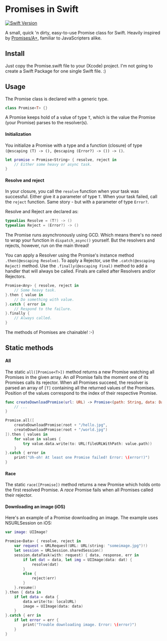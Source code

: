Promises in Swift
=================

[![Swift Version](https://img.shields.io/badge/swift-4.1-orange.svg)](https://swift.org)

A small, quick 'n dirty, easy-to-use Promise class for Swift. Heavily inspired by [Promises/A+](https://promisesaplus.com/), familiar to JavaScripters alike.

## Install
Just copy the Promise.swift file to your (Xcode) project. I'm not going to create a Swift Package for one single Swift file. :)

## Usage
The Promise class is declared with a generic type. 
```swift
class Promise<T> {}
```
A Promise keeps hold of a value of type `T`, which is the value the Promise (your Promise) parses to the resolver(s).


#### Initialization
You initialize a Promise with a type and a function (closure) of type `(@escaping (T) -> (), @escaping (Error?) -> ()) -> ()`.
```swift
let promise = Promise<String> { resolve, reject in 
	// Either some heavy or async task.
}
```

#### Resolve and reject
In your closure, you call the `resolve` function when your task was successful. Either give it a parameter of type `T`. 
When your task failed, call the `reject` function. Same story - but with a parameter of type `Error?`.

Resolve and Reject are declared as:
```swift
typealias Resolve = (T?) -> ()
typealias Reject = (Error?) -> ()
```

The Promise runs asynchronously using GCD. Which means there's no need to wrap your function in `dispatch_async()` yourself. But the resolvers and rejects, however, run on the main thread! 

You can apply a Resolver using the Promise's instance method `.then(@escaping Resolve)`.
To apply a Rejector, use the `.catch(@escaping Reject)` method.
Use the `.finally(@escaping Final)` method to add a handler that will always be called. Finals are called after Resolvers and/or Rejectors.
```swift
Promise<Any> { resolve, reject in 
	// Some heavy task.
}.then { value in
	// Do something with value.   
}.catch { error in
	// Respond to the failure.
}.finally {
	// Always called.
}
```
The methods of Promises are chainable! :-)


## Static methods
#### All
The static `all([Promise<T>])` method returns a new Promise watching all Promises in the given array. An *all* Promise fails the moment one of its Promises calls its rejector. When all Promises succeed, the resolver is parsed an array of `[T]` containing all the returned values of the Promises. Position of the values correspond to the index of their respective Promise.
```swift
func createDownloadPromise(url: URL) -> Promise<(path: String, data: Data)> {
	// ...
}

Promise.all([
	createDownloadPromise(root + "/hello.jpg",
	createDownloadPromise(root + "/world.jpg")
]).then { values in
	for value in values {
		try value.data.write(to: URL(fileURLWithPath: value.path))
	}
}.catch { error in
	print("Uh-oh! At least one Promise failed! Error: \(error!)")
}
```

#### Race
The static `race([Promise])` method returns a new Promise which holds onto the first resolved Promise. A *race* Promise fails when all Promises called their rejector.


#### Downloading an image (iOS)
Here's an example of a Promise downloading an image. The example uses NSURLSession on iOS:
```swift
var image: UIImage?

Promise<Data> { resolve, reject in
	var request = URLRequest(URL: URL(string: "someimage.jpg")!)
	let session = URLSession.sharedSession()
	session.dataTask(with: request) { data, response, err in 
		if let dat = data, let img = UIImage(data: dat) {
			resolve(dat)
		}
		else {
			reject(err)
		}
	}.resume()
}.then { data in
	if let data = data {
		data.write(to: localURL)
		image = UIImage(data: data)
	}
}.catch { err in 
	if let error = err {
		print("Trouble downloading image. Error: \(error)")
	}
}
```
